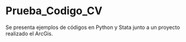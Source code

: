 # Prueba_Codigo_CV

Se presenta ejemplos de códigos en Python y Stata junto a un proyecto realizado el ArcGis.

